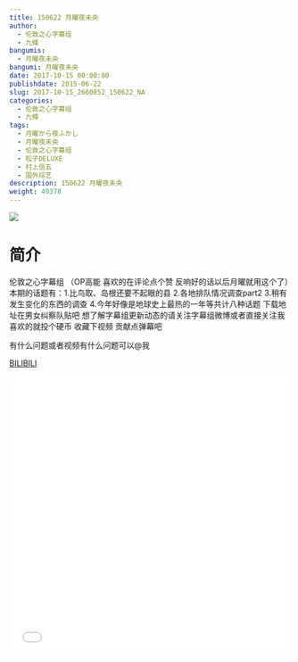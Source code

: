 ```yaml
---
title: 150622 月曜夜未央
author: 
  - 伦敦之心字幕组
  - 九條
bangumis: 
  - 月曜夜未央
bangumi: 月曜夜未央
date: 2017-10-15 00:00:00
publishdate: 2015-06-22
slug: 2017-10-15_2660852_150622_NA
categories: 
  - 伦敦之心字幕组
  - 九條
tags: 
  - 月曜から夜ふかし
  - 月曜夜未央
  - 伦敦之心字幕组
  - 松子DELUXE
  - 村上信五
  - 国外综艺
description: 150622 月曜夜未央
weight: 49378
---
```


![](https://i.imgur.com/muw0FEt.jpg)

# 简介  
伦敦之心字幕组 （OP高能 喜欢的在评论点个赞 反响好的话以后月曜就用这个了）本期的话题有：1.比鸟取、岛根还要不起眼的县 2.各地排队情况调查part2 3.稍有发生变化的东西的调查 4.今年好像是地球史上最热的一年等共计八种话题 下载地址在男女纠察队贴吧 想了解字幕组更新动态的请关注字幕组微博或者直接关注我 喜欢的就投个硬币 收藏下视频 贡献点弹幕吧
有什么问题或者视频有什么问题可以@我

  [BILIBILI](https://www.bilibili.com/video/av2660852/)


  <iframe src="//www.bilibili.com/html/html5player.html?cid=4155388&aid=2660852" width="100%" height="500" frameborder="0" allowfullscreen="allowfullscreen"></iframe>
